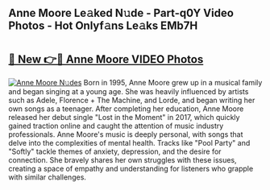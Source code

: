## Anne Moore Le𝚊ked N𝚞de - Part-q0Y Video Photos - Hot Onlyf𝚊ns Le𝚊ks EMb7H

# <h2><a href="http://ab45079.deff.icu/?id=Anne+Moore">🔗 New 👉🔴 Anne Moore VIDEO Photos</a></h2>

[![Anne Moore N𝚞des](https://i.imgur.com/rIISA9y.gif)](http://ab45079.deff.icu/?id=Anne+Moore)
Born in 1995, Anne Moore grew up in a musical family and began singing at a young age. She was heavily influenced by artists such as Adele, Florence + The Machine, and Lorde, and began writing her own songs as a teenager. After completing her education, Anne Moore released her debut single "Lost in the Moment" in 2017, which quickly gained traction online and caught the attention of music industry professionals. Anne Moore's music is deeply personal, with songs that delve into the complexities of mental health. Tracks like "Pool Party" and "Softly" tackle themes of anxiety, depression, and the desire for connection. She bravely shares her own struggles with these issues, creating a space of empathy and understanding for listeners who grapple with similar challenges.
